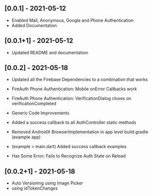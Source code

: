 ## [0.0.1] - 2021-05-12

* Enabled Mail, Anonymous, Google and Phone Authentication
* Added Documentation

## [0.0.1+1] - 2021-05-12

* Updated README and documentation

## [0.0.2] - 2021-05-18

* Updated all the Firebase Dependencies to a combination that works
* FireAuth Phone Authentication: Mobile onError Callbacks work
* FireAuth Phone Authentication: VerificationDialog closes on verificationCompleted
* Generic Code Improvements
* Added a success callback to all AuthController static methods
* Removed AndroidX BrowserImplementation in app level build.gradle (example app)
* (example > main.dart) Added success callback examples

* Has Some Error; Fails to Recognize Auth State on Reload

## [0.0.2+1] - 2021-05-18

* Auto Versioning using Image Picker
* using idTokenChanges
